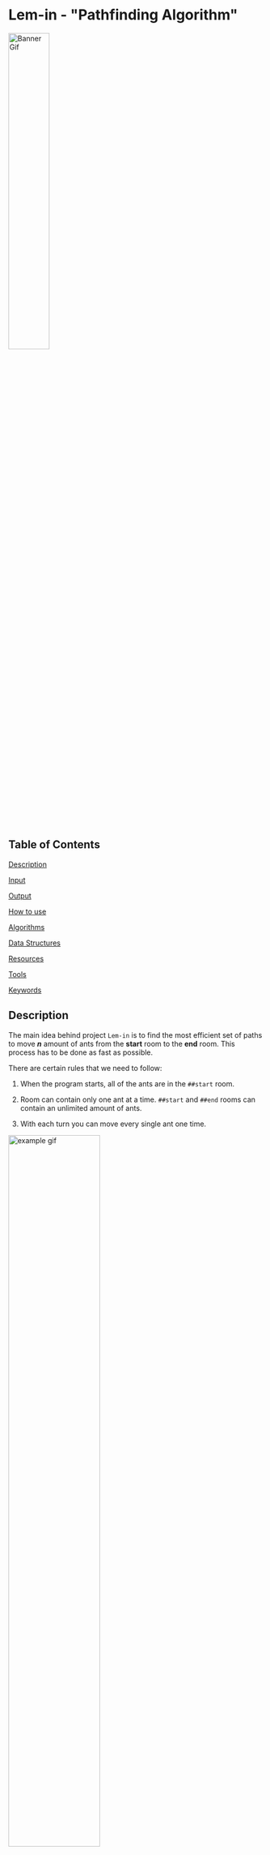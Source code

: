 # Lem-in - "Pathfinding Algorithm"

<img src="./README/pics/banner_gif.gif" alt="Banner Gif" width="40%">

## Table of Contents

[Description](#description)

[Input](#input)

[Output](#output)

[How to use](#how-to-use)

[Algorithms](#algorithms)

[Data Structures](#data-structures)

[Resources](#resources)

[Tools](#tools)

[Keywords](#keywords)

## Description

The main idea behind project `Lem-in` is to find the most efficient set of paths to move **_n_** amount of ants from the **start** room to the **end** room.
This process has to be done as fast as possible.


There are certain rules that we need to follow:

1. When the program starts, all of the ants are in the `##start` room.

2. Room can contain only one ant at a time. `##start` and `##end` rooms can contain an unlimited amount of ants.

3. With each turn you can move every single ant one time.

<img src="./README/pics/rules_gif.gif" alt="example gif" width="60%" >

### Grading

There was two main things how project was graded:

1. Time complexity

2. Algorithm's accuracy

To test both of these we use map `generator` what was provided for us.
To generate biggest possible map we can use our `Makefile` like so:\
`make map`\
This generates map called `generator_map.map`

#### Time Complexity grades

| Grade | Program runtime |
| --- | --- |
| 5 | ≤ 3 seconds |
| 4 | ≤ 6 seconds |
| 3 | ≤ 9 seconds |
| 2 | ≤ 12 seconds |
| 1 | ≤ 15 seconds |

This can be easily tested like so:\
`time lem-in < generator_map.map`

#### Algorithm's accuracy grades:

If you inspect the generated map you can find line:\
`#Here is the number of lines required: 87`\
This is the turn count what we need to match for max grade.

| Grade | Δ turns made |
| --- | --- |
| 5 | Turn count is identical or less |
| 4 | ≤ 2 |
| 3 | ≤ 3-10 |
| 2 | ≤ Increases dramatically |
| 1 | ≤ Far from the objectives |

Under our testing *Time complexity* of the program never exceeded `0.15 s`. So we think we did pretty good on that part.

Under our testing average of *Algorithm's accuracy* was on 4 grade mark. Sometimes turn count exceeded by 2 moves.

#### Final grade:

**Time complexity** 5\
**Algorithm's accuracy** 4

## Input

Best way to input an ant farm of your choice is to create a file and specify your map there.\
Here is a list of all the specifications that the file can and cannot contain:

| Description                         | Command      | Note                                                                                |
| ----------------------------------- | ------------ | ----------------------------------------------------------------------------------- |
| First line of the file              | `21`         | The first line is always the ant count                                              |
| Specify start room                  | `##start`    | **REQUIRED**                                                                        |
| Specify end room                    | `##end`      | **REQUIRED**                                                                        |
| Comment                             | `#`          | Program will ignore all the commands                                                |
| Specify room                        | `start 0 1`  | Room name cannot start with `L` or `#`. Also, a name cannot contain a `-` character |
| Describe the link between two rooms | `start-end`  |                                                                                     |
| Extra commands                      | `##anything` | Extra commands will be ignored                                                      |

|                  Ant farm                   |               Map visualization               |
| :-----------------------------------------: | :-------------------------------------------: |
| ![File Picture](./README/pics/file_pic.png) | ![Example Map](./README/pics/example_map.png) |

## Output

Output format of the program is the following:\
`Lx-y Lz-w Lr-o`\
x, z, and r represents ant number (going from 1 to number_of_ants).\
y, w, and o represents room names.\
One line == One turn \
When we use the map shoved above, the output is the following:\
`L1-1 L2-3`\
`L1-5 L2-4 L3-1 L4-3`\
`L1-6 L2-2 L3-5 L4-4`\
`L1-end L2-end L3-6 L4-2`\
`L3-end L4-end`

<img src="README/pics/output_gif.gif" width="60%">

**NOTE!**\
If you are wondering what happens between room `1` and room `2`, all of this will be explained in [Algorithms](#algorithms) section.

## How to use

### Compiling

At the root of the repository there is a `Makefile`, simply running `make` will compile the whole program - the name of the program will be `lem-in`.

### Running `lem-in`

`lem-in < name_of_the_map`

### Running with flags

#### `-l` Flag

Running `lem-in` with the flag `-l` will show how many turns it took to move all ants from `##start` to `##end`.

`lem-in -l < name_of_the_map`

```text
./lem-in -l < eval_tests/test_maps/example_3.map
L1-1 L2-3
L1-5 L2-4 L3-1 L4-3
L1-6 L2-2 L3-5 L4-4
L1-end L2-end L3-6 L4-2
L3-end L4-end
Move count:
5
```

#### `-p` Flag

Running `lem-in` with the flag `-p` will show a set of paths used to move ants from `##start` to `##end`.

`lem-in -p < name_of_the_map`

```text
./lem-in -p < eval_tests/test_maps/example_3.map
Our Algo chose paths:
PATH [1] = start -> 1 -> 5 -> 6 -> end length = 3
PATH [2] = start -> 3 -> 4 -> 2 -> end length = 3
```

## Algorithms

Many different Algorithms were used so we can find:

1. Shortest paths
2. Vertex disjoint paths
3. Most efficient set of paths for ***n*** amount of ants

### Breadth-first search

With the help of Breadth-first search algorithm (shortened to bfs), we can find ALWAYS most shortest path from `##start` to `##end`.

Here is an example:

<img src="README/pics/bfs_gif.gif" width="90%">

What we can see from this example is that a Breadth-first search can find the shortest path efficiently.

<details>
<summary>Code snippet from the source code </summary>

```c
static int	bfs(t_data *data, t_queue **head)
{
	t_queue	*que;
	t_queue	*tail;

	que = NULL;
	tail = NULL;
	bfs_init(data, head, &tail, &que);
	while (data->end->parent == NULL && que != NULL)
	{
		iterate_links(&tail, que);
		que = que->next;
	}
	if (!data->end->parent)
		return (0);
	set_flows(data);
	return (1);
}
```
</details>

### Matthew Daws Vertex Disjoint

Finding the [Vertex Disjoint](https://www.youtube.com/watch?v=kwWN4FIEyz8&ab_channel=WrathofMath) paths is key thing in whole project. Thank you [Matthew Daws](https://matthewdaws.github.io/blog/index.html)!\
In this example we can see something interesting happening between room `1` and room `2`.

<img src="README/pics/output_gif.gif" width="60%">

When our second BFS finds a room, what already belongs to a path - rule goes as follow:
> "If we can get to a vertex v which is used by a path, but the predecessor was not in a path, then we must now follow the path backwards."\
> Matthew Daws

After that one step backwards rules goes as:
>"If we are already following a path backwards, then we are allowed to "jump off" to any neighbour."\
> Matthew Daws


When BFS has made its way to the end room, we start to backtrack from the end room to the start room. During our backtrack, if a link between 2 rooms has already flow from our previous BFS, we need to cut that flow.\
You can see this happening in above example.

<details>
<summary>Code snippet from the source code.</summary>

```c
/*
	We have four different cases when we check that can we step to link.
		1. From current room to link, there is positive flow.
		2. Room where we are at the moment, it was first step to old path.
		3. Room where wea re at the moment, it is second step to old path.
		4. From current room to link, there is not any flow.
*/
void	iterate_links(t_queue **tail, t_queue *que)
{
	size_t	i;
	t_room	**link_array;

	link_array = (t_room **)que->room->links_vec->array;
	i = 0;
	while (i < que->room->links_vec->space_taken)
	{
		if (positive_flow(que->room->flow, link_array[i]))
		{
			i++;
			continue ;
		}
		else if (que->room->flow_from && !que->room->flow_parent)
		{
			found_old_path(tail, que);
			return ;
		}
		else if (que->room->flow_from && que->room->flow_parent)
			can_go_everywhere(que->room, link_array[i], tail);
		else if (link_array[i]->parent == NULL
			&& link_array[i]->parent != que->room)
			visit_using_unused_edge(tail, que, link_array[i]);
		i++;
	}
}
```
</details>

## Data Structures

Used data structures:

- Dynamic 2D arrays
- Linked lists
- Hashed arrays

To make program as fast as possbile our data structure were following:

- `t_room` structure represents single room.

<details>
<summary>t_room structure</summary>

```c
typedef struct s_room
{
	char			*room_name;
	struct s_coords	*coords;
	struct s_vec	*links_vec;
	struct s_room	*parent;
	struct s_room	*flow_parent;
	struct s_room	*next;
	struct s_room	**flow;
	struct s_room	*flow_from;
	bool			occupied;
}	t_room;
```
</details>

All of the rooms were stored to *Dynamic 2D array* `rooms_vec`. Structure looks following:

<details>
<summary>rooms_vec structure</summary>

```c
typedef struct s_vec
{
	void			**array;
	size_t			length;
	size_t			space_left;
	size_t			space_taken;
}	t_vec;
```
</details>

All of the rooms 

## Resources

### Vertex disjoint paths

[Disjoint Paths](https://matthewdaws.github.io/blog/2015-06-08-Paths.html)

[Disjoint Paths; Implementation Issues](https://matthewdaws.github.io/blog/2015-06-15-Paths-Implementation.html)

### Maximum flow problem

[Maximum flow problem - Wikipedia](https://en.wikipedia.org/wiki/Maximum_flow_problem)

## Tools

### Drawings

[Excalidraw](https://excalidraw.com/)

[Graph Editor](https://csacademy.com/app/graph_editor/)

### Keywords

- Algorithms
- Pathfinding
- Breadth-first search
- Vertex Disjoint
- Max-flow min-cut theorem
